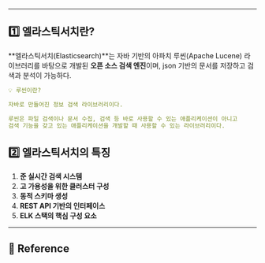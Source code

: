   
---  
## 1️⃣ 엘라스틱서치란?<br>  
**엘라스틱서치(Elasticsearch)**는 자바 기반의 아파치 루씬(Apache  Lucene) 라이브러리를 바탕으로 개발된 **오픈 소스 검색 엔진**이며, json 기반의 문서를 저장하고 검색과 분석이 가능하다.  
```yaml  
💡 루씬이란?

자바로 만들어진 정보 검색 라이브러리이다.

루씬은 파일 검색이나 문서 수집, 검색 등 바로 사용할 수 있는 애플리케이션이 아니고
검색 기능을 갖고 있는 애플리케이션을 개발할 때 사용할 수 있는 라이브러리이다.  
```  
  
## 2️⃣ 엘라스틱서치의 특징<br>  
1. **준 실시간 검색 시스템**  
1. **고 가용성을 위한 클러스터 구성**  
1. **동적 스키마 생성**  
1. **REST API 기반의 인터페이스**  
1. **ELK 스택의 핵심 구성 요소**  
  
---  
## 📌 Reference<br>  
  
  
